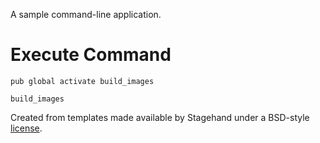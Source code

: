 A sample command-line application.

# Execute Command


`pub global activate build_images`

`build_images`

Created from templates made available by Stagehand under a BSD-style
[license](https://github.com/dart-lang/stagehand/blob/master/LICENSE).
